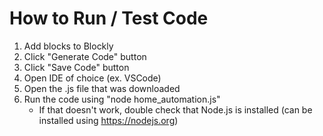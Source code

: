 # How to Run / Test Code
1) Add blocks to Blockly
2) Click "Generate Code" button
3) Click "Save Code" button
4) Open IDE of choice (ex. VSCode)
5) Open the .js file that was downloaded
6) Run the code using "node home_automation.js"
   * If that doesn't work, double check that Node.js is installed (can be installed using https://nodejs.org)
